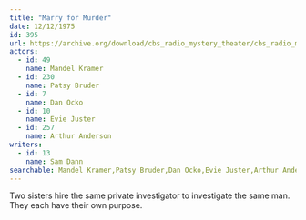```yaml
---
title: "Marry for Murder"
date: 12/12/1975
id: 395
url: https://archive.org/download/cbs_radio_mystery_theater/cbs_radio_mystery_theater-0351-0400.zip/cbs_radio_mystery_theater-0351-0400%2Fcbsrmt_0395_marry_for_murder.mp3
actors:  
  - id: 49
    name: Mandel Kramer  
  - id: 230
    name: Patsy Bruder  
  - id: 7
    name: Dan Ocko  
  - id: 10
    name: Evie Juster  
  - id: 257
    name: Arthur Anderson
writers:  
  - id: 13
    name: Sam Dann
searchable: Mandel Kramer,Patsy Bruder,Dan Ocko,Evie Juster,Arthur Anderson Sam Dann
---
```

Two sisters hire the same private investigator to investigate the same man. They each have their own purpose.